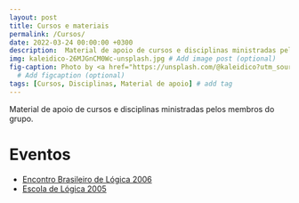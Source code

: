 ```yaml
---
layout: post
title: Cursos e materiais
permalink: /Cursos/
date: 2022-03-24 00:00:00 +0300
description:  Material de apoio de cursos e disciplinas ministradas pelos membros do grupo. # Add post description (optional)
img: kaleidico-26MJGnCM0Wc-unsplash.jpg # Add image post (optional)
fig-caption: Photo by <a href="https://unsplash.com/@kaleidico?utm_source=unsplash&utm_medium=referral&utm_content=creditCopyText">Kaleidico</a> on <a href="https://unsplash.com/s/photos/courses?utm_source=unsplash&utm_medium=referral&utm_content=creditCopyText">Unsplash</a>
  # Add figcaption (optional)
tags: [Cursos, Disciplinas, Material de apoio] # add tag
---
```


Material de apoio de cursos e disciplinas ministradas pelos membros do grupo.


# Eventos

- [Encontro Brasileiro de Lógica 2006](/pages/ebl06)
- [Escola de Lógica 2005](/pages/escola_logica)